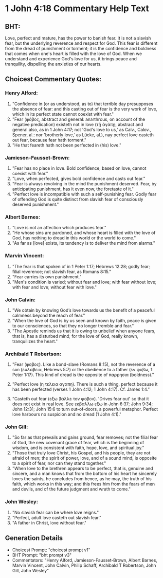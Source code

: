 # 1 John 4:18 Commentary Help Text

## BHT:
Love, perfect and mature, has the power to banish fear. It is not a slavish fear, but the underlying reverence and respect for God. This fear is different from the dread of punishment or torment; it is the confidence and boldness that comes when one's heart is filled with the love of God. When we understand and experience God's love for us, it brings peace and tranquility, dispelling the anxieties of our hearts.

## Choicest Commentary Quotes:
### Henry Alford:
1) "Confidence in (or as understood, as to) that terrible day presupposes the absence of fear: and this casting out of fear is the very work of love, which in its perfect state cannot coexist with fear." 
2) "Fear (φόβος, abstract and general: anarthrous, on account of the negative predication) existeth not in love (τῇ ἀγάπῃ, abstract and general also, as in 1 John 4:17; not 'God's love to us,' as Calv., Calov., Spener, al.: nor 'brotherly love,' as Lücke, al.), nay perfect love casteth out fear, because fear hath torment." 
3) "He that feareth hath not been perfected in (his) love."

### Jamieson-Fausset-Brown:
1. "Fear has no place in love. Bold confidence, based on love, cannot coexist with fear."
2. "Love, when perfected, gives bold confidence and casts out fear."
3. "Fear is always revolving in the mind the punishment deserved. Fear, by anticipating punishment, has it even now, the foretaste of it."
4. "Perfect love is incompatible with such a self-punishing fear. Godly fear of offending God is quite distinct from slavish fear of consciously deserved punishment."

### Albert Barnes:
1. "Love is not an affection which produces fear."
2. "He whose sins are pardoned, and whose heart is filled with the love of God, has nothing to dread in this world or the world to come."
3. "As far as [love] exists, its tendency is to deliver the mind from alarms."

### Marvin Vincent:
1. "The fear is that spoken of in 1 Peter 1:17; Hebrews 12:28; godly fear; filial reverence; not slavish fear, as Romans 8:15."
2. "Fear carries its own punishment."
3. "Men's condition is varied; without fear and love; with fear without love; with fear and love; without fear with love."

### John Calvin:
1. "We obtain by knowing God’s love towards us the benefit of a peaceful calmness beyond the reach of fear."
2. "When the love of God is by us seen and known by faith, peace is given to our consciences, so that they no longer tremble and fear."
3. "The Apostle reminds us that it is owing to unbelief when anyone fears, that is, has a disturbed mind; for the love of God, really known, tranquilizes the heart."

### Archibald T Robertson:
1. "Fear (φοβος). Like a bond-slave (Romans 8:15), not the reverence of a son (ευλαβεια, Hebrews 5:7) or the obedience to a father (εν φοβω, 1 Peter 1:17). This kind of dread is the opposite of παρρησια (boldness)." 

2. "Perfect love (η τελεια αγαπη). There is such a thing, perfect because it has been perfected (verses 1 John 4:12; 1 John 4:17). Cf. James 1:4."

3. "Casteth out fear (εξω βαλλε τον φοβον). 'Drives fear out' so that it does not exist in real love. See εκβαλλω εξω in John 6:37; John 9:34; John 12:31; John 15:6 to turn out-of-doors, a powerful metaphor. Perfect love harbours no suspicion and no dread (1 John 4:1)."

### John Gill:
1. "So far as that prevails and gains ground, fear removes; not the filial fear of God, the new covenant grace of fear, which is the beginning of wisdom, and is consistent with faith, hope, love, and spiritual joy."
2. "Those that truly love Christ, his Gospel, and his people, they are not afraid of men; the spirit of power, love, and of a sound mind, is opposite to a spirit of fear, nor can they stand together."
3. "When love to the brethren appears to be perfect, that is, genuine and sincere, and a man knows that from the bottom of his heart he sincerely loves the saints, he concludes from hence, as he may, the truth of his faith, which works in this way; and this frees him from the fears of men and devils, and of the future judgment and wrath to come."

### John Wesley:
1. "No slavish fear can be where love reigns."
2. "Perfect, adult love casteth out slavish fear."
3. "A father in Christ, love without fear."


## Generation Details
- Choicest Prompt: "choicest prompt v1"
- BHT Prompt: "bht prompt v3"
- Commentators: "Henry Alford, Jamieson-Fausset-Brown, Albert Barnes, Marvin Vincent, John Calvin, Philip Schaff, Archibald T Robertson, John Gill, John Wesley"

